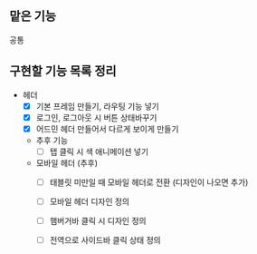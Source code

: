 ## 맡은 기능
공통

## 구현할 기능 목록 정리

- 헤더
  - [x] 기본 프레임 만들기, 라우팅 기능 넣기
  - [x] 로그인, 로그아웃 시 버튼 상태바꾸기
  - [x] 어드민 헤더 만들어서 다르게 보이게 만들기

  - 추후 기능
    - [ ] 탭 클릭 시 색 애니메이션 넣기 
  
  - 모바일 헤더 (추후)
    - [ ] 태블릿 미만일 때 모바일 헤더로 전환 (디자인이 나오면 추가)
    - [ ] 모바일 헤더 디자인 정의
    - [ ] 햄버거바 클릭 시 디자인 정의
    - [ ] 전역으로 사이드바 클릭 상태 정의



